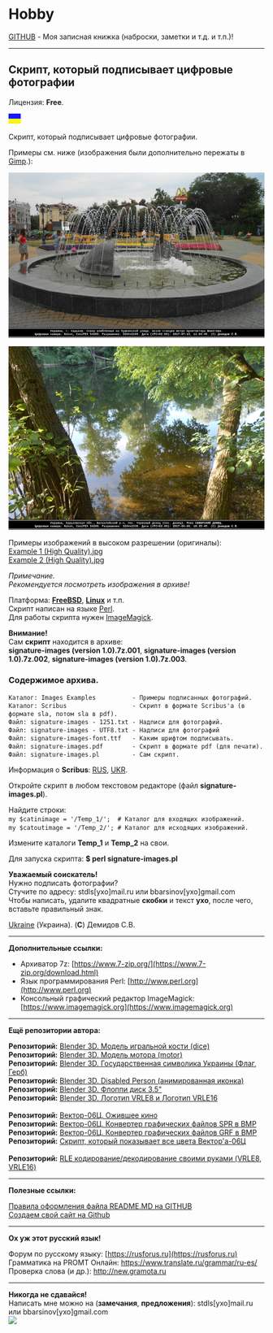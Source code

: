 # Hobby
[GITHUB](https://github.com) - Моя записная книжка (наброски, заметки и т.д. и т.п.)!

<hr>

## Скрипт, который подписывает цифровые фотографии

Лицензия: **Free**.

![](https://github.com/drilnet/programming-perl-signature-images/blob/master/UA.png)

Скрипт, который подписывает цифровые фотографии.

Примеры см. ниже (изображения были дополнительно пережаты в [Gimp](https://www.gimp.org).):

![](https://github.com/drilnet/programming-perl-signature-images/blob/master/Example%201.png)

![](https://github.com/drilnet/programming-perl-signature-images/blob/master/Example%202.png)

Примеры изображений в высоком разрешении (оригиналы):
<br>
[Example 1 (High Quality).jpg](<https://github.com/drilnet/programming-perl-signature-images/blob/master/Example%201%20(High%20Quality).jpg>)
<br>
[Example 2 (High Quality).jpg](<https://github.com/drilnet/programming-perl-signature-images/blob/master/Example%202%20(High%20Quality).jpg>)

_Примечание._
<br>
_Рекомендуется посмотреть изображения в архиве!_

Платформа: [**FreeBSD**](https://www.freebsd.org), [**Linux**](https://www.linux.org) и т.п.
<br>
Скрипт написан на языке [Perl](http://www.perl.org).
<br>
Для работы скрипта нужен [ImageMagick](https://www.imagemagick.org).

**Внимание!**
<br>
Сам **скрипт** находится в архиве:
<br>
**signature-images (version 1.0).7z.001**, **signature-images (version 1.0).7z.002**, **signature-images (version 1.0).7z.003**.

### Содержимое архива.

    Каталог: Images Examples          - Примеры подписанных фотографий.
    Каталог: Scribus                  - Скрипт в формате Scribus'а (в формате sla, потом sla в pdf).
    Файл: signature-images - 1251.txt - Надписи для фотографий.
    Файл: signature-images - UTF8.txt - Надписи для фотографий
    Файл: signature-images-font.ttf   - Каким шрифтом подписывать.
    Файл: signature-images.pdf        - Скрипт в формате pdf (для печати).
    Файл: signature-images.pl         - Сам скрипт.

Информация о **Scribus**: [RUS](https://ru.wikipedia.org/wiki/Scribus), [UKR](https://uk.wikipedia.org/wiki/Scribus).

Откройте скрипт в любом текстовом редакторе (файл **signature-images.pl**).

Найдите строки:
<br>
`my $catinimage = '/Temp_1/';  # Каталог для входящих изображений.`
<br>
`my $catoutimage = '/Temp_2/'; # Каталог для исходящих изображений.`
<br>

Измените каталоги **Temp_1** и **Temp_2** на свои.

Для запуска скрипта: **$ perl signature-images.pl**

**Уважаемый соискатель!**
<br>
Нужно подписать фотографии?
<br>
Стучите по адресу: stdls[ухо]mail.ru или bbarsinov[ухо]gmail.com
<br>
Чтобы написать, удалите квадратные **скобки** и текст **ухо**, после чего, вставьте правильный знак.

[Ukraine](https://en.wikipedia.org/wiki/Ukraine) (Украина). (**C**) Демидов С.В.

<hr>

**Дополнительные ссылки:**
* Архиватор 7z: [https://www.7-zip.org/](https://www.7-zip.org/download.html)
* Язык программирования Perl: [http://www.perl.org](http://www.perl.org)
* Консольный графический редактор ImageMagick: [https://www.imagemagick.org](https://www.imagemagick.org)

<hr>

**Ещё репозитории автора:**

**Репозиторий:** [Blender 3D. Модель игральной кости (dice)](https://github.com/drilnet/blender3d-dice2)
<br>
**Репозиторий:** [Blender 3D. Модель мотора (motor)](https://github.com/drilnet/blender3d-motor)
<br>
**Репозиторий:** [Blender 3D. Государственная символика Украины (Флаг, Герб)](https://github.com/drilnet/blender3d-ukrainian-symbols)
<br>
**Репозиторий:** [Blender 3D. Disabled Person (анимированная иконка)](https://github.com/drilnet/blender3d-disabled-person)
<br>
**Репозиторий:** [Blender 3D. Флоппи диск 3.5"](https://github.com/drilnet/blender3d-floppy-disk-35)
<br>
**Репозиторий:** [Blender 3D. Логотип VRLE8 и Логотип VRLE16](https://github.com/drilnet/blender3d-logovrle8-logovrle16)
<br>
<br>
**Репозиторий:** [Вектор-06Ц. Ожившее кино](https://github.com/drilnet/vector-06c-kino)
<br>
**Репозиторий:** [Вектор-06Ц. Конвертер графических файлов SPR в BMP](https://github.com/drilnet/vector-06c-spr2bmp)
<br>
**Репозиторий:** [Вектор-06Ц. Конвертер графических файлов GRF в BMP](https://github.com/drilnet/vector-06c-grf2bmp)
<br>
**Репозиторий:** [Скрипт, который показывает все цвета Вектор'а-06Ц](https://github.com/drilnet/vector-06c-color256)
<br>
<br>
**Репозиторий:** [RLE кодирование/декодирование своими руками (VRLE8, VRLE16)](https://github.com/drilnet/rle)

<hr>

**Полезные ссылки:**

[Правила оформления файла README.MD на GITHUB](https://github.com/OlgaVlasova/markdown-doc/blob/master/README.md#SpecialSymbol)
<br>
[Создаем свой сайт на Github](https://www.youtube.com/watch?v=05nLdIVfSRU)

<hr>

**Ох уж этот русский язык!**

Форум по русскому языку: [https://rusforus.ru](https://rusforus.ru)
<br>
Грамматика на PROMT Онлайн: https://www.translate.ru/grammar/ru-es/
<br>
Проверка слова (и др.): http://new.gramota.ru

<hr>

**Никогда не сдавайся!**
<br>
Написать мне можно на (**замечания**, **предложения**): stdls[ухо]mail.ru или bbarsinov[ухо]gmail.com
<br>
![](https://github.com/drilnet/blender3d-disabled-person/blob/master/Preview%20GIF/Disabled%20Person%20(mini).gif)
